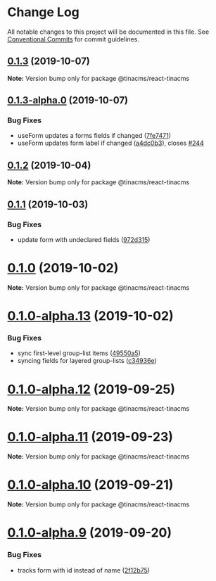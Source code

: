 # Change Log

All notable changes to this project will be documented in this file.
See [Conventional Commits](https://conventionalcommits.org) for commit guidelines.

## [0.1.3](https://github.com/tinacms/tinacms/compare/@tinacms/react-tinacms@0.1.3-alpha.0...@tinacms/react-tinacms@0.1.3) (2019-10-07)

**Note:** Version bump only for package @tinacms/react-tinacms





## [0.1.3-alpha.0](https://github.com/tinacms/tinacms/compare/@tinacms/react-tinacms@0.1.1...@tinacms/react-tinacms@0.1.3-alpha.0) (2019-10-07)


### Bug Fixes

* useForm updates a forms fields if changed ([7fe7471](https://github.com/tinacms/tinacms/commit/7fe7471))
* useForm updates form label if changed ([a4dc0b3](https://github.com/tinacms/tinacms/commit/a4dc0b3)), closes [#244](https://github.com/tinacms/tinacms/issues/244)





## [0.1.2](https://github.com/tinacms/tinacms/compare/@tinacms/react-tinacms@0.1.2-alpha.0...@tinacms/react-tinacms@0.1.2) (2019-10-04)

**Note:** Version bump only for package @tinacms/react-tinacms





## [0.1.1](https://github.com/tinacms/tinacms/compare/@tinacms/react-tinacms@0.1.0...@tinacms/react-tinacms@0.1.1) (2019-10-03)


### Bug Fixes

* update form with undeclared fields ([972d315](https://github.com/tinacms/tinacms/commit/972d315))





# [0.1.0](https://github.com/tinacms/tinacms/compare/@tinacms/react-tinacms@0.1.0-alpha.13...@tinacms/react-tinacms@0.1.0) (2019-10-02)

**Note:** Version bump only for package @tinacms/react-tinacms





# [0.1.0-alpha.13](https://github.com/tinacms/tinacms/compare/@tinacms/react-tinacms@0.1.0-alpha.12...@tinacms/react-tinacms@0.1.0-alpha.13) (2019-10-02)


### Bug Fixes

* sync first-level group-list items ([49550a5](https://github.com/tinacms/tinacms/commit/49550a5))
* syncing fields for layered group-lists ([c34936e](https://github.com/tinacms/tinacms/commit/c34936e))





# [0.1.0-alpha.12](https://github.com/tinacms/tinacms/compare/@tinacms/react-tinacms@0.1.0-alpha.11...@tinacms/react-tinacms@0.1.0-alpha.12) (2019-09-25)

**Note:** Version bump only for package @tinacms/react-tinacms





# [0.1.0-alpha.11](https://github.com/tinacms/tinacms/compare/@tinacms/react-tinacms@0.1.0-alpha.10...@tinacms/react-tinacms@0.1.0-alpha.11) (2019-09-23)

**Note:** Version bump only for package @tinacms/react-tinacms





# [0.1.0-alpha.10](https://github.com/tinacms/tinacms/compare/@tinacms/react-tinacms@0.1.0-alpha.9...@tinacms/react-tinacms@0.1.0-alpha.10) (2019-09-21)

**Note:** Version bump only for package @tinacms/react-tinacms





# [0.1.0-alpha.9](https://github.com/tinacms/tinacms/compare/@tinacms/react-tinacms@0.1.0-alpha.8...@tinacms/react-tinacms@0.1.0-alpha.9) (2019-09-20)


### Bug Fixes

* tracks form with id instead of name ([2f12b75](https://github.com/tinacms/tinacms/commit/2f12b75))
